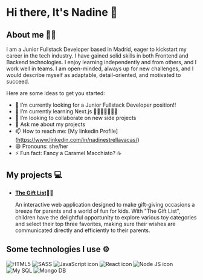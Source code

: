 # Hi there, It's Nadine 👋

## About me 👩‍💻

I am a Junior Fullstack Developer based in Madrid, eager to kickstart my career in the tech industry. I have gained solid skills in both Frontend and Backend technologies.
I enjoy learning independently and from others, and I work well in teams. I am open-minded, always up for new challenges, and I would describe myself as adaptable, detail-oriented, and motivated to succeed.

Here are some ideas to get you started:

- 🔭 I’m currently looking for a Junior Fullstack Developer position!! 
- 🌱 I’m currently learning Next.js 👩‍💻💥😄💥🫶💥
- 👯 I’m looking to collaborate on new side projects
- 💬 Ask me about my projects
- 📫 How to reach me: [My linkedin Profile] (https://www.linkedin.com/in/nadinestrellavacas/)
- 😄 Pronouns: she/her
- ⚡ Fun fact: Fancy a Caramel Macchiato? ☕


## My projects 💻

* **[The Gift List](https://nadinestrella.github.io/GiftList/#/)🎁🎁**
  
  An interactive web application designed to make gift-giving occasions a breeze for parents and a world of fun for kids.
  With "The Gift List", children have the delightful opportunity to explore various toy categories and select their top three favorites, making sure their wishes are communicated directly and efficiently to their parents.
  

## Some technologies I use ⚙️
![HTML5](https://img.shields.io/badge/HTML5-E34F26?style=for-the-badge&logo=html5&logoColor=white)
![SASS](https://img.shields.io/badge/Sass-CC6699?style=for-the-badge&logo=sass&logoColor=white)
![JavaScript icon](https://img.shields.io/badge/JavaScript-323330?style=for-the-badge&logo=javascript&logoColor=F7DF1E)
![React icon](https://img.shields.io/badge/React-20232A?style=for-the-badge&logo=react&logoColor=61DAFB)
![Node JS icon](https://img.shields.io/badge/Node%20js-339933?style=for-the-badge&logo=nodedotjs&logoColor=white)
![My SQL](https://img.shields.io/badge/MySQL-005C84?style=for-the-badge&logo=mysql&logoColor=white)
![Mongo DB](https://img.shields.io/badge/MongoDB-4EA94B?style=for-the-badge&logo=mongodb&logoColor=white)








